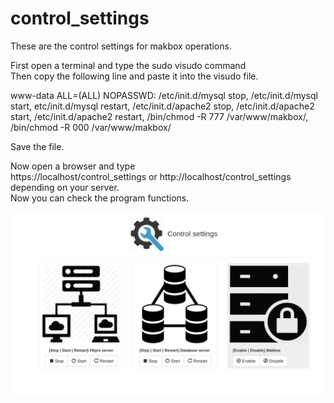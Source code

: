 # control_settings
These are the control settings for makbox operations.


First open a terminal and type the sudo visudo command <br>
Then copy the following line and paste it into the visudo file. <br>

www-data ALL=(ALL) NOPASSWD: /etc/init.d/mysql stop, /etc/init.d/mysql start, etc/init.d/mysql restart,
                            /etc/init.d/apache2 stop, /etc/init.d/apache2 start, /etc/init.d/apache2 restart,
                           /bin/chmod -R 777 /var/www/makbox/, /bin/chmod -R 000 /var/www/makbox/


Save the file. <br>

Now open a browser and type <br>
https://localhost/control_settings or http://localhost/control_settings <br>
depending on your server. <br>
Now you can check the program functions.
</br>

![Control_settings](control_settings.png) <br> <br>
